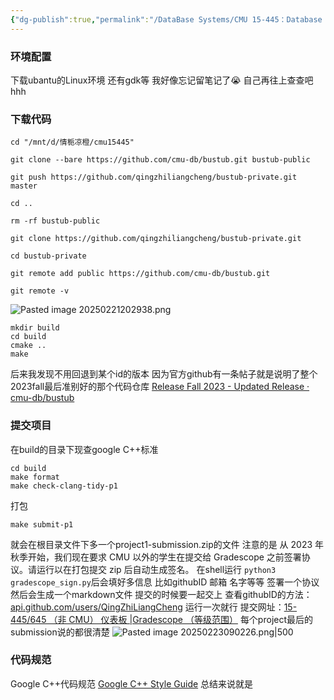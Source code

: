 ```yaml
---
{"dg-publish":true,"permalink":"/DataBase Systems/CMU 15-445：Database Systems/环境配置 下载代码  提交项目 代码规范/","dgPassFrontmatter":true,"noteIcon":"","created":"2025-02-21T20:01:37.762+08:00","updated":"2025-04-15T20:57:38.351+08:00"}
---
```


### 环境配置
下载ubantu的Linux环境 还有gdk等 我好像忘记留笔记了😭 自己再往上查查吧hhh
### 下载代码
```Shell
cd "/mnt/d/情栀凉橙/cmu15445"
```

```shell
git clone --bare https://github.com/cmu-db/bustub.git bustub-public

git push https://github.com/qingzhiliangcheng/bustub-private.git master

cd ..

rm -rf bustub-public

git clone https://github.com/qingzhiliangcheng/bustub-private.git 

cd bustub-private

git remote add public https://github.com/cmu-db/bustub.git

git remote -v
```

![Pasted image 20250221202938.png](/img/user/accessory/Pasted%20image%2020250221202938.png)


```shell
mkdir build
cd build
cmake ..
make
```

后来我发现不用回退到某个id的版本
因为官方github有一条帖子就是说明了整个2023fall最后准别好的那个代码仓库
[Release Fall 2023 - Updated Release · cmu-db/bustub](https://github.com/cmu-db/bustub/releases/tag/v20231227-2023fall)

### 提交项目
在build的目录下现查google C++标准
```Shell
cd build
make format
make check-clang-tidy-p1
```

打包
```shell
make submit-p1
```
就会在根目录文件下多一个project1-submission.zip的文件
注意的是 从 2023 年秋季开始，我们现在要求 CMU 以外的学生在提交给 Gradescope 之前签署协议。请运行以在打包提交 zip 后自动生成签名。
在shell运行 `python3 gradescope_sign.py`后会填好多信息 比如githubID 邮箱 名字等等 签署一个协议  然后会生成一个markdown文件  提交的时候要一起交上
查看githubID的方法：[api.github.com/users/QingZhiLiangCheng](https://api.github.com/users/QingZhiLiangCheng)
运行一次就行
提交网址：[15-445/645 （非 CMU） 仪表板 |Gradescope （等级范围）](https://www.gradescope.com/courses/585997)
每个project最后的submission说的都很清楚
![Pasted image 20250223090226.png|500](/img/user/accessory/Pasted%20image%2020250223090226.png)

### 代码规范
Google C++代码规范
[Google C++ Style Guide](https://google.github.io/styleguide/cppguide.html)
总结来说就是
